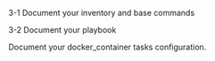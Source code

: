 3-1 Document your inventory and base commands

3-2 Document your playbook

Document your docker_container tasks configuration.